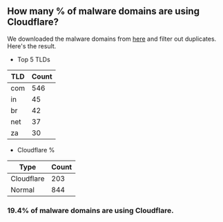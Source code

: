## How many % of malware domains are using Cloudflare?


We downloaded the malware domains from [here](https://urlhaus.abuse.ch) and filter out duplicates.
Here's the result.


[//]: # (start replacement)


- Top 5 TLDs

| TLD | Count |
| --- | --- |
| com | 546 |
| in | 45 |
| br | 42 |
| net | 37 |
| za | 30 |


- Cloudflare %

| Type | Count |
| --- | --- |
| Cloudflare | 203 |
| Normal | 844 |


### 19.4% of malware domains are using Cloudflare.
